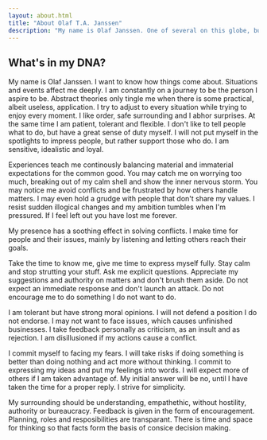 ```yaml
---
layout: about.html
title: "About Olaf T.A. Janssen"
description: "My name is Olaf Janssen. One of several on this globe, but the only left-handed one with a PhD in nanophysics, an unnatural interest in languages and psychology."
---
```


## What's in my DNA?

My name is Olaf Janssen. I want to know how things come about. Situations and events affect me deeply. I am constantly on a journey to be the person I aspire to be. Abstract theories only tingle me when there is some practical, albeit useless, application. I try to adjust to every situation while trying to enjoy every moment. I like order, safe surrounding and I abhor surprises. At the same time I am patient, tolerant and flexible. I don't like to tell people what to do, but have a great sense of duty myself. I will not put myself in the spotlights to impress people, but rather support those who do. I am sensitive, idealistic and loyal.

Experiences teach me continously balancing material and immaterial expectations for the common good. You may catch me on worrying too much, breaking out of my calm shell and show the inner nervous storm. You may notice me avoid conflicts and be frustrated by how others handle matters. I may even hold a grudge with people that don't share my values. I resist sudden illogical changes and my ambition tumbles when I'm pressured. If I feel left out you have lost me forever.

My presence has a soothing effect in solving conflicts. I make time for people and their issues, mainly by listening and letting others reach their goals.

Take the time to know me, give me time to express myself fully. Stay calm and stop strutting your stuff. Ask me explicit questions. Appreciate my suggestions and authority on matters and don't brush them aside. Do not expect an immediate response and don't launch an attack. Do not encourage me to do something I do not want to do.

I am tolerant but have strong moral opinions. I will not defend a position I do not endorse. I may not want to face issues, which causes unfinished businesses. I take feedback personally as criticism, as an insult and as rejection. I am disillusioned if my actions cause a conflict.

I commit myself to facing my fears. I will take risks if doing something is better than doing nothing and act more without thinking. I commit to expressing my ideas and put my feelings into words. I will expect more of others if I am taken advantage of. My initial answer will be no, until I have taken the time for a proper reply. I strive for simplicity.

My surrounding should be understanding, empathethic, without hostility, authority or bureaucracy. Feedback is given in the form of encouragement. Planning, roles and resposibilities are transparant. There is time and space for thinking so that facts form the basis of consice decision making.